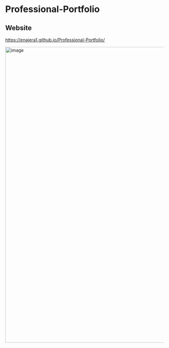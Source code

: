 # Professional-Portfolio



## Website


https://enajera1.github.io/Professional-Portfolio/


<img width="941" alt="image" src="https://user-images.githubusercontent.com/100968401/161445339-ac151d81-5ac8-449e-875c-97ac80e361b1.png">
